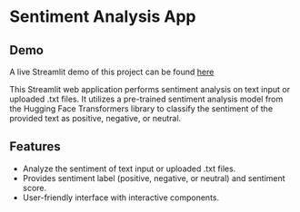 # Sentiment Analysis App

## Demo
A live Streamlit demo of this project can be found [here](https://textsentimentnalaysis.streamlit.app/) 

This Streamlit web application performs sentiment analysis on text input or uploaded .txt files. It utilizes a pre-trained sentiment analysis model from the Hugging Face Transformers library to classify the sentiment of the provided text as positive, negative, or neutral.

## Features

- Analyze the sentiment of text input or uploaded .txt files.
- Provides sentiment label (positive, negative, or neutral) and sentiment score.
- User-friendly interface with interactive components.

